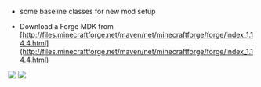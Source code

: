 
- some baseline classes for new mod setup

- Download a Forge MDK from [http://files.minecraftforge.net/maven/net/minecraftforge/forge/index_1.14.4.html](http://files.minecraftforge.net/maven/net/minecraftforge/forge/index_1.14.4.html)
 

[![](http://cf.way2muchnoise.eu/CURSEID.svg)](https://www.curseforge.com/minecraft/mc-mods/CURSE-LINK) [![](http://cf.way2muchnoise.eu/versions/CURSEID.svg)](https://www.curseforge.com/minecraft/mc-mods/CURSE-LINK)
